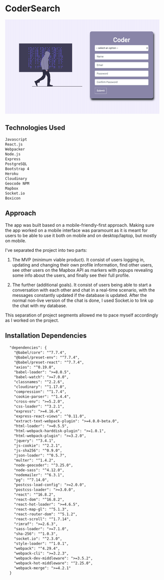 # CoderSearch

![codersearch](https://raw.githubusercontent.com/RyanRJyeo/CoderSearch/master/codersearch.png)

## Technologies Used
  ```
  Javascript
  React.js
  Webpacker
  Node.js
  Express
  PostgreSQL
  Bootstrap 4
  Heroku
  Cloudinary
  Geocode NPM
  Mapbox
  Socket.io
  Boxicon
  ```

## Approach
The app was built based on a mobile-friendly-first approach. Making sure the app worked on a mobile interface was paramount as it is meant for users to be able to use it both on mobile and on desktop/laptop, but mostly on mobile. 


I've separated the project into two parts:

1. The MVP (minimum viable product). It consist of users logging in, updating and changing their own profile information, find other users, see other users on the Mapbox API as markers with popups revealing some info about the users, and finally see their full profile.

2. The further (additional goals). It consist of users being able to start a conversation with each other and chat in a real-time scenario, with the messages constantly updated if the database is updated. After the normal non-live version of the chat is done, I used Socket.io to link up the chat with my database.


This separation of project segments allowed me to pace myself accordingly as I worked on the project. 


## Installation Dependencies

```
  "dependencies": {
    "@babel/core": "^7.7.4",
    "@babel/preset-env": "^7.7.4",
    "@babel/preset-react": "^7.7.4",
    "axios": "^0.19.0",
    "babel-loader": ">=8.0.5",
    "babel-watch": ">=7.0.0",
    "classnames": "^2.2.6",
    "cloudinary": "^1.17.0",
    "compression": "^1.7.4",
    "cookie-parser": "^1.4.4",
    "cross-env": ">=5.2.0",
    "css-loader": "^3.2.1",
    "express": ">=4.16.4",
    "express-react-views": "^0.11.0",
    "extract-text-webpack-plugin": ">=4.0.0-beta.0",
    "html-loader": ">=0.5.5",
    "html-webpack-harddisk-plugin": ">=1.0.1",
    "html-webpack-plugin": ">=3.2.0",
    "jquery": "^3.4.1",
    "js-cookie": "^2.2.1",
    "js-sha256": "^0.9.0",
    "json-loader": "^0.5.7",
    "multer": "^1.4.2",
    "node-geocoder": "^3.25.0",
    "node-sass": "^4.12.0",
    "nodemailer": "^6.3.1",
    "pg": "^7.14.0",
    "postcss-load-config": ">=2.0.0",
    "postcss-loader": ">=3.0.0",
    "react": "^16.8.2",
    "react-dom": "^16.8.2",
    "react-hot-loader": ">=4.6.5",
    "react-map-gl": "^5.1.3",
    "react-router-dom": "^5.1.2",
    "react-scroll": "^1.7.14",
    "rimraf": ">=2.6.3",
    "sass-loader": ">=7.1.0",
    "sha-256": "^1.0.3",
    "socket.io": "^2.3.0",
    "style-loader": "^1.0.1",
    "webpack": "^4.29.4",
    "webpack-cli": ">=3.2.3",
    "webpack-dev-middleware": ">=3.5.2",
    "webpack-hot-middleware": "^2.25.0",
    "webpack-merge": ">=4.2.1"
  }
```